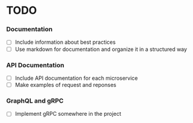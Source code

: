 # TODO

### Documentation
- [ ] Include information about best practices
- [ ] Use markdown for documentation and organize it in a structured way

### API Documentation
- [ ] Include API documentation for each microservice
- [ ] Make examples of request and reponses

### GraphQL and gRPC
- [ ] Implement gRPC somewhere in the project